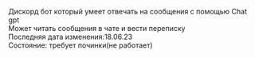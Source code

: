 Дискорд бот который умеет отвечать на сообщения с помощью Chat gpt   
Может читать сообщения в чате и вести переписку   
Последняя дата изменения:18.06.23   
Состояние: требует починки(не работает)   
